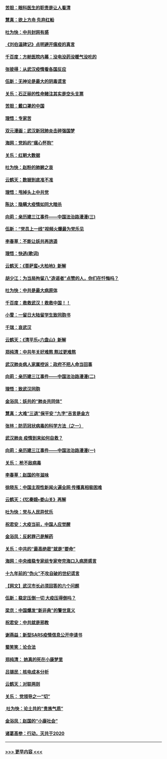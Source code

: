 #### [苦胆：眼科医生的职责是让人看清](../pages/nsc993/n11853840.md?t=02090801) 
#### [慧真：欲上方舟 先弃红船](../pages/nsc993/n11853483.md?t=02090801) 
#### [吐为快：中共封网有感](../pages/nsc993/n11852575.md?t=02090801) 
#### [《刘伯温碑记》点明避开瘟疫的真言](../pages/nsc993/n11852128.md?t=02090801) 
#### [千百度：方舱医院内幕：没电没药没暖气没吃的](../pages/nsc993/n11850211.md?t=02090801) 
#### [张彼得：从武汉疫情看各国反应](../pages/nsc993/n11850102.md?t=02090801) 
#### [伍新：无神论是最大的阴毒谎言](../pages/nsc993/n11846129.md?t=02090801) 
#### [关乐：石正丽的性命赌注其实是空头支票](../pages/nsc993/n11846109.md?t=02090801) 
#### [苦胆：戴口罩的中国](../pages/nsc993/n11845576.md?t=02090801) 
#### [理悟：专家苦](../pages/nsc993/n11845564.md?t=02090801) 
#### [双元漫画：武汉新冠肺炎击碎强国梦](../pages/nsc993/n11843320.md?t=02090801) 
#### [海网：党妈的“瘟心怀抱”](../pages/nsc993/n11840740.md?t=02090801) 
#### [关乐：红朝大数据](../pages/nsc993/n11840675.md?t=02090801) 
#### [吐为快：赵粉的肺腑之哀](../pages/nsc993/n11840618.md?t=02090801) 
#### [云鹤天：数据到底准不准](../pages/nsc993/n11840325.md?t=02090801) 
#### [理悟：甩掉头上中共党](../pages/nsc993/n11838826.md?t=02090801) 
#### [陈达：隐瞒大疫情如同大暗杀](../pages/nsc993/n11838771.md?t=02090801) 
#### [向莉：亲历建三江事件——中国法治路漫漫(三)](../pages/nsc993/n11831825.md?t=02090801) 
#### [伍新：“党员上一线”视频火爆最为党乐见](../pages/nsc993/n11838200.md?t=02090801) 
#### [李春草：不能让妖共再逍遥](../pages/nsc993/n11838102.md?t=02090801) 
#### [理悟：快逃(歌词)](../pages/nsc993/n11838083.md?t=02090801) 
#### [云鹤天：《菩萨蛮▪大柏地》新解](../pages/nsc993/n11838059.md?t=02090801) 
#### [胡少江：为当局拘留八“造谣者”点赞的人，你们在忏悔吗？](../pages/nsc993/n11836801.md?t=02090801) 
#### [吐为快：中共是最大病原体](../pages/nsc993/n11836748.md?t=02090801) 
#### [千百度：救救武汉！救救中国！！](../pages/nsc993/n11836145.md?t=02090801) 
#### [小雪：一留日大陆留学生致同胞书](../pages/nsc993/n11834624.md?t=02090801) 
#### [千瑞：哀武汉](../pages/nsc993/n11833647.md?t=02090801) 
#### [云鹤天：《清平乐▪六盘山》新解](../pages/nsc993/n11833611.md?t=02090801) 
#### [郑纯清：中共年关好难熬 熬过更难熬](../pages/nsc993/n11833489.md?t=02090801) 
#### [武汉肺炎病人家属控诉：政府不把人命当回事](../pages/nsc993/n11833205.md?t=02090801) 
#### [向莉：亲历建三江事件——中国法治路漫漫(二)](../pages/nsc993/n11829102.md?t=02090801) 
#### [理悟：致武汉同胞](../pages/nsc993/n11831522.md?t=02090801) 
#### [金浴凤：妖共的“肺炎共同体”](../pages/nsc993/n11829448.md?t=02090801) 
#### [慧真：大难“三退”保平安 “九字”吉言是金方](../pages/nsc993/n11829501.md?t=02090801) 
#### [张林：防范冠状病毒的科学方法（之一）](../pages/nsc993/n11828618.md?t=02090801) 
#### [武汉肺炎 疫情到来如何自救？](../pages/nsc993/n11827632.md?t=02090801) 
#### [向莉：亲历建三江事件——中国法治路漫漫(一)](../pages/nsc993/n11827190.md?t=02090801) 
#### [关乐： 枪不敌病毒](../pages/nsc993/n11826746.md?t=02090801) 
#### [李春草：赵国的年滋味](../pages/nsc993/n11826321.md?t=02090801) 
#### [徐晓东：中国主观性新闻火遍全网 传播真相极困难](../pages/nsc993/n11826508.md?t=02090801) 
#### [云鹤天：《忆秦娥▪娄山关》再解](../pages/nsc993/n11824682.md?t=02090801) 
#### [吐为快：党与人民异忧乐](../pages/nsc993/n11824660.md?t=02090801) 
#### [祝君安：大疫当前，中国人应觉醒](../pages/nsc993/n11821946.md?t=02090801) 
#### [金浴凤：反躬罪己是解药](../pages/nsc993/n11820280.md?t=02090801) 
#### [关乐：中共的“最高绝密”就是“要命”](../pages/nsc993/n11816946.md?t=02090801) 
#### [海网：中央维稳专家组专家夸完海口入病房感言](../pages/nsc993/n11815138.md?t=02090801) 
#### [十九年前的“伪火”不攻自破的世纪谎言](../pages/nsc993/n11813238.md?t=02090801) 
#### [【网文】武汉市长必须回答的六个问题](../pages/nsc993/n11813848.md?t=02090801) 
#### [伍新：稳定压倒一切 大疫压得倒吗？](../pages/nsc993/n11812634.md?t=02090801) 
#### [梁京：中国爆发“新非典”的警世意义](../pages/nsc993/n11812554.md?t=02090801) 
#### [祝君安：中共就是邪教](../pages/nsc993/n11812431.md?t=02090801) 
#### [谢燕益：新型SARS疫情信息公开申请书](../pages/nsc993/n11808840.md?t=02090801) 
#### [蜀笑笑：论合法](../pages/nsc993/n11808064.md?t=02090801) 
#### [郑纯清： 她真的死在小康梦里](../pages/nsc993/n11806623.md?t=02090801) 
#### [吕锡民：核电成本分析](../pages/nsc993/n11806284.md?t=02090801) 
#### [云鹤天：对联两则](../pages/nsc993/n11805957.md?t=02090801) 
#### [关乐： 党领导之一“切”](../pages/nsc993/n11804505.md?t=02090801) 
#### [ 吐为快：论土共的“贵族气质”](../pages/nsc993/n11804490.md?t=02090801) 
#### [金浴凤：赵国的“小康社会”](../pages/nsc993/n11804452.md?t=02090801) 
#### [诸葛高参：行动，灭共于2020](../pages/nsc993/n11804120.md?t=02090801) 

----
#### [ >>> 更早内容 <<< ](../indexes/nsc993-earlier.md)
